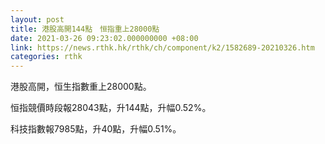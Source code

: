 ```yaml
---
layout: post
title: 港股高開144點　恒指重上28000點
date: 2021-03-26 09:23:02.000000000 +08:00
link: https://news.rthk.hk/rthk/ch/component/k2/1582689-20210326.htm
categories: rthk
---
```


港股高開，恒生指數重上28000點。

恒指競價時段報28043點，升144點，升幅0.52%。

科技指數報7985點，升40點，升幅0.51%。
